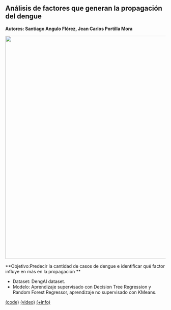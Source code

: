 ## Análisis de factores que generan la propagación del dengue <a name="proyMosquito"></a>

**Autores: Santiago Angulo Flórez, Jean Carlos Portilla Mora**

<img src="https://raw.githubusercontent.com/Parhy/IA_Project_Mosquito/master/Banner.png" style="width:700px;">

**Objetivo:Predecir la cantidad de casos de dengue e identificar qué factor influye en más en la propagación **

- Dataset: DengAI dataset.
- Modelo: Aprendizaje supervisado con Decision Tree Regression y Random Forest Regressor, aprendizaje no supervisado con KMeans.

[(code)](https://github.com/Parhy/IA_Project_Mosquito) [(video)](https://youtu.be/Q229CUkoxvk) [(+info)](https://github.com/Parhy/IA_Project_Mosquito)
